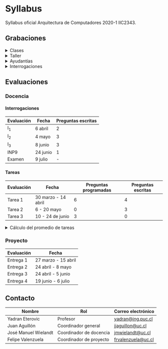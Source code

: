 # Syllabus
Syllabus oficial Arquitectura de Computadores 2020-1 IIC2343.



## Grabaciones

<details>
<summary>Clases</summary>
<br>

[25-03 | Lógica Aritmetica y Punto Flotante](https://zoom.us/rec/share/-9J-Dqnyxj9OZaPK7WCFQpwZPr_XT6a8hCNN-vFeyEpAKQQl9981NUU6HhaAAOUj)

[30-03 | Punto Flotante](https://zoom.us/rec/share/5JZ6LJSg8kVJTpXo2BH7X4l-R6Liaaa80yUd-vUJnhl-lnnkApuFb78hjkCO_GA-)

[08-04 | Datapath](https://drive.google.com/file/d/1FqkHNybbkq-1RP-oLC2qtxuCv8Zx8qRW/view?usp=sharing)

[13-04 | Datapath](https://drive.google.com/file/d/1HWPUMakRv2eTX3BSAemV_Igz1Ev8v-to/view?usp=sharing)

[20-04 | Programbilidad | Versión Zoom ](https://zoom.us/rec/share/2tNwJZjKxHFOHZWOsVrZQJ4lL9vgaaa8h3cc_fQOmk9HT-dzyWNQxJOltAJt6sLI)

[20-04 | Programabilidad | Versión Google Drive](https://drive.google.com/drive/folders/1ZCh6qWj0LhLUZVNROxzft9xXKGCzsLJO?usp=sharing)

[22-04 | Saltos | Versión Zoom](https://zoom.us/rec/share/9e5eNZvT3EZLbInv6EfjHZIGQMPlT6a81igY-vsJz0gTKrIebLMzSpT-FevPZBKC)

[22-04 | Saltos | Versión Google Drive](https://drive.google.com/open?id=109kwdGEJOTxBmc6ILvJ-rTFDg9pQUBQg)

[27-04 | Horario Consultas](https://zoom.us/rec/share/yfdWEZ_sqHtIHKuKxn7xe6grIafLT6a8h3dI-fYEyh6xLawMGW3hrB1SHwzs8huW)

[06-05 | Subrutinas](https://zoom.us/rec/share/wJZldbWsrTxLSbeUqxvQe7cLOMPbT6a80SVK86FZzl8n5NLdtGZmuNoc6AeKspU)

[11-05 | Subrutinas](https://zoom.us/rec/share/vtVYdeD8yERITbPI5VuDVoslH9u-aaa81SZM_qILz0m8dYh0RnpgvxKBkAbwK0EH)

[13-05 | Microarquitectura & ISA](https://zoom.us/rec/share/puV0L7Td2FtJZqfRx2fZWPcqN6PCeaa81ihM-qdezBpnAFpQWniijIiYuJzVH7F_)

[18-05 | Paralelismo a nivel de instrucción](https://zoom.us/rec/share/xe9UFKOg51FJRZXrxm_OC6N8D5vvT6a8gSUZqfNYncR2xToFfcA7XhOXhNu721Y)

[20-05 | Paralelismo a nivel de instrucción](https://zoom.us/rec/share/5cpxJa3i-U9JbI2R00HQHfQ8Pq_keaa81yEX_acFyxuH0K9PK2C3LIabnLQejtnH)

[01-06 |  Microarquitectura & ISA](https://zoom.us/rec/share/_8JZdJX8zEROXoH98mHmGZJ7XZjEX6a81XNLrvEPzEaNAIRFB13mqLAuJtHHM7P7 )

[10-06 | Memoria caché](https://zoom.us/rec/share/xMxOdJvw5n9IQNLLyGeHRb4oRKjeX6a8hiZM-KAEmB7XEE5ZdvBWYSSxCGAA7BKd)

[15-06 | Memoria caché](https://zoom.us/rec/share/7856AJ_hyWRLbqfRq0KPUIQnDNmieaa8gyIeqPtfzkZsmyicJh7-nvx-dO_2Tasg)

[17-06 | Memoria caché & I/O](https://zoom.us/rec/share/18VvMYnrzV1JR5WXzUvyUfARDNjsaaa81yMZr_IIzBkdgE1-XQHxeuTF9DwiVcK5)

[22-06 | I/O](https://zoom.us/rec/share/uuUrDrKu6X9Jf5Xk0Uf6ZZ4qBdzCeaa80CQW-_dbyUuUOArTeOLlTQqwgnO49Sty)

[24-06 | I/O](https://zoom.us/rec/share/7JVNFYno8TNLUJXp7hz_ZIUuJILFX6a8hyhP__AEmkbekSkyjlPReUw0XJGYNC2v))

</details>

<details>
<summary>Taller</summary>
<br/>

[20-03 | Taller Introductorio Mañana](https://zoom.us/rec/play/ucZ4fuv6_243GIHD4wSDBqUoW43oJ66s1yJMrqAKmU2wUHlXYFqhYucVNrdZsPcY2foozDvumPDaWTNX?startTime=1584709509000&_x_zm_rtaid=p0OfPwvyS8WybevX7l6Bsw.1585289700185.c531e3b4139cc7ddbe1ca545d7dcca4d&_x_zm_rhtaid=398)

[20-03 | Taller Introductorio Tarde](https://zoom.us/rec/share/6-5rC7Tx9zxIQJH1snreQ68qBbXdX6a8gSkYqfMIykjBqiph6_-S_cY8lDbvTb_L?startTime=1584724076000)

[27-03 | Taller Entrega 1 Mañana ](https://zoom.us/rec/share/--9_f7eoznNOX7PC6hz9eocBDKXdT6a8hiBL-_AKz0dP8f02Ggel6nF0IBu77ODU)

[27-03 | Taller Entrega 1 Tarde ](https://zoom.us/rec/share/--9_f7eoznNOX7PC6hz9eocBDKXdT6a8hiBL-_AKz0dP8f02Ggel6nF0IBu77ODU)

[03-04 | Taller Apoyo Mañana ](https://zoom.us/rec/share/-fB3Eu6sx31OY7ftzwaFV4cuE93fT6a82icfqPRYnkep9CqE03jE4Ay9IkeKy4fU?startTime=1585919837000)

[03-04 | Taller Apoyo Tarde ](https://zoom.us/rec/share/-fB3Eu6sx31OY7ftzwaFV4cuE93fT6a82icfqPRYnkep9CqE03jE4Ay9IkeKy4fU?startTime=1585933573000)

[17-04 | Taller Pre-Entrega 2 Mañana](https://zoom.us/rec/play/tJApdb-t-jw3SIfD5gSDBqIvW9S9eKKs2yQe8vBfxU60BSJRZ1uvM7JGZrfe6QRtK8UZzcYj0MuZNBfH?continueMode=true&_x_zm_rtaid=Og4irsODSQezspsJeycdBg.1587587559906.32ad277c12e39506aca4384e11a21eec&_x_zm_rhtaid=964)

[17-04 | Taller Pre-Entrega 2 Tarde](https://zoom.us/rec/play/uJV4f7z-qG03EteX4wSDAPVxW424LKys2nQY-PBfnRm0W3ICMwfzNeMbYbb5_eS9JrFknO4BtUItSkNP?continueMode=true&_x_zm_rtaid=Og4irsODSQezspsJeycdBg.1587587559906.32ad277c12e39506aca4384e11a21eec&_x_zm_rhtaid=964)

[24-04 | Taller Entrega 2 Mañana](https://zoom.us/rec/play/tZMqcej7rWo3GtaX4QSDB6R5W9Tpff6shnAdq_sJnUm1VXgLOwWiMOQRN7Y1FQ2YyNcFtrZvOKOvuekq?continueMode=true)

[24-04 | Taller Entrega 2 Tarde](https://zoom.us/rec/play/tZMqcej7rWo3GtaX4QSDB6R5W9Tpff6shnAdq_sJnUm1VXgLOwWiMOQRN7Y1FQ2YyNcFtrZvOKOvuekq?autoplay=true&continueMode=true&startTime=1587751516000)

[08-05 | Taller Apoyo Entrega 2 Mañana](https://zoom.us/rec/share/ppB_M4jsrXFJfs_17nyOBJYKAab7X6a80HBM_PoPyE1ttDDOSJ1FmSc-yEJQRFv4?startTime=1588946568000)

[08-05 | Taller Apoyo Entrega 2 Tarde](https://zoom.us/rec/share/-PZ7IrfPzk9LRtaX5wLjHaUiEKemeaa80SRM8qBfyU68syza6wx6Po3fkxwR9Kzp?startTime=1588961132000)

[15-05 | Taller Entrega 3 Mañana](https://zoom.us/rec/play/u5x8cbqu_T03SdXAtgSDAaR7W9W8eK2s0icZ8vEEmEaxU3kBY1T1MOBEYuBRTAS2ktIBdo2hxtzMB5P-?continueMode=true&_x_zm_rtaid=CPNj2JVKSueudCmXoJ2N1w.1589839094238.b1b568923e565827e0298692dd376909&_x_zm_rhtaid=839)

[15-05 | Taller Entrega 3 Tarde modulo 4](https://zoom.us/rec/play/6JZ5Ib2s-js3EtyWtASDC_RwW9TrLv-s1yBN8_BbzUe9UXZWZAemNOREYeYRjJGH73myl_YJPUzyUXwi?continueMode=true&_x_zm_rtaid=CPNj2JVKSueudCmXoJ2N1w.1589839094238.b1b568923e565827e0298692dd376909&_x_zm_rhtaid=839)

[15-05 | Taller Entrega 3 Tarde modulo 5](https://zoom.us/rec/play/6JAlJuuppj43S92U4wSDUKcqW9S7eP6s1yhN_qIOyBqxBnAGNlCvM-FHYOa9KJR2Mw05UdC9BApJZLvc?continueMode=true&_x_zm_rtaid=CPNj2JVKSueudCmXoJ2N1w.1589839094238.b1b568923e565827e0298692dd376909&_x_zm_rhtaid=839)

[05-06 | Taller Apoyo Entrega 3 Mañana](https://zoom.us/rec/share/3cA2aJuhzkFLSaPk0BrbX6oTTr36T6a803cdrKULnht-UB6ZW-UQRjZOMm7CjEej)

[05-06 | Taller Apoyo Entrega 3 Tarde](https://zoom.us/rec/share/3fBaALfe7XNOXdbO90HgV_YjNYD4eaa80HUdr6IKmSYdEHCsLpB7y-Hti4HjIkE)

[19-06 | Taller Entrega 4](https://zoom.us/rec/share/9-VrFK2pyWZIebfn8R7iYL9wGL7vT6a81CEcq_oFxU3sjMS8mvQQ-0-7CXyeGtDP)

[26-06 | Taller Apoyo Entrega 4 Mañana](https://zoom.us/rec/share/3sdvBq_dxF1JRIn9xFPzU-kNHr_reaa82yAW_qcIy0tRCR0E7soIGzMXYYBbGcei?startTime=1593181118000)

[26-06 | Taller Apoyo Entrega 4 Tarde](https://zoom.us/rec/share/3sdvBq_dxF1JRIn9xFPzU-kNHr_reaa82yAW_qcIy0tRCR0E7soIGzMXYYBbGcei?startTime=1593195063000)

[03-07 | Taller Apoyo Entrega 4 Mañana](https://zoom.us/rec/share/tO17KJjXzm5IEo2d7Ub2C4olOojGeaa803Ud86ZbzUZcaOzi8E3CImAs6kto5tJL)

</details>

<details>
<summary>Ayudantías</summary>
[01-04 | Ayudantía I<sub>1</sub>](https://drive.google.com/open?id=14m2uL9SbPR3FdovNB06ANvc1L0UOLPgu)

[08-05 | Ayudantía Tarea 2 Mañana](https://zoom.us/rec/share/ppB_M4jsrXFJfs_17nyOBJYKAab7X6a80HBM_PoPyE1ttDDOSJ1FmSc-yEJQRFv4?startTime=1588951922000)

[03-06 | Ayudantía I<sub>3</sub>](https://drive.google.com/file/d/1FhlSLIA7-sGDQa2wIiKcVArkqoU3dnWN/view?usp=sharing) 

</details>

<details>
<summary>Interrogaciones</summary>

[04-05 | Interrogación 2](https://drive.google.com/file/d/157GLwMpNWJhOOLDwHK_GpvOUnvyLsQZy/view?usp=sharing)

[08-06 | Interrogación 3](https://drive.google.com/open?id=1smbcyQ8lgKD1PBMTJzsCJ6hSDq_izbFu)

</details>

## Evaluaciones

### Docencia

#### Interrogaciones
|Evaluación|Fecha|Preguntas escritas|
|-|-|-|
|I<sub>1</sub>|6 abril|2|
|I<sub>2</sub>|4 mayo|3|
|I<sub>3</sub>|8 junio|3|
|INP9|24 junio|1|
|Examen|9 julio|-|

#### Tareas
|Evaluación|Fecha|Preguntas programadas|Preguntas escritas|
|-|-|-|-|
|Tarea 1|30 marzo - 14 abril|6|4|
|Tarea 2|6 - 20 mayo|0|3|
|Tarea 3|10 - 24 de junio|3|0|

<details>
<summary>Cálculo del promedio de tareas</summary>
<br/>

![img](calculoNotasTareas.png)

</details>





### Proyecto

|Evaluación|Fecha|
|-|-|
|Entrega 1|27 marzo - 15 abril|
|Entrega 2|24 abril - 8 mayo|
|Entrega 3|24 abril - 5 junio|
|Entrega 4|19 junio - 6 julio|



## Contacto

|Nombre|Rol|Correo electrónico|
|-|-|-|
|Yadran Eterovic|Profesor|yadran@ing.puc.cl|
|Juan Aguillón|Coordinador general|jjaguillon@uc.cl|
|José Manuel Wielandt|Coordinador de docencia|jmwielandt@uc.cl|
|Felipe Valenzuela|Coordinador de proyecto|frvalenzuela@uc.cl|
